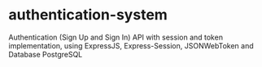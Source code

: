 # authentication-system
Authentication (Sign Up and Sign In) API with session and token implementation, using ExpressJS, Express-Session, JSONWebToken and Database PostgreSQL
